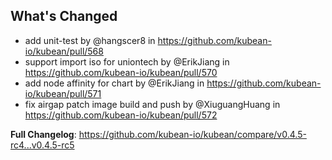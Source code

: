 ## What's Changed
* add unit-test by @hangscer8 in https://github.com/kubean-io/kubean/pull/568
* support import iso for uniontech by @ErikJiang in https://github.com/kubean-io/kubean/pull/570
* add node affinity for chart by @ErikJiang in https://github.com/kubean-io/kubean/pull/571
* fix airgap patch image build and push by @XiuguangHuang in https://github.com/kubean-io/kubean/pull/572


**Full Changelog**: https://github.com/kubean-io/kubean/compare/v0.4.5-rc4...v0.4.5-rc5
